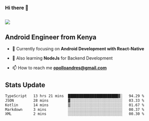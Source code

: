 ### Hi there 👋
<h2 align="left"><img src="https://readme-typing-svg.herokuapp.com?color='blue'&lines=I'm+Andrew+Opollo😊;Welcome+to+my+Github😜"> </h2>

## Android Engineer from Kenya


- 🌱 Currently focusing on **Android Development with React-Native**

- 🔭 Also learning **NodeJs** for Backend Development

- 📫 How to reach me **opolloandres@gmail.com**


## Stats Update
<!--START_SECTION:waka-->

```txt
TypeScript   13 hrs 21 mins  ███████████████████████▓░   94.29 %
JSON         28 mins         ▓░░░░░░░░░░░░░░░░░░░░░░░░   03.33 %
Kotlin       14 mins         ▒░░░░░░░░░░░░░░░░░░░░░░░░   01.67 %
Markdown     3 mins          ░░░░░░░░░░░░░░░░░░░░░░░░░   00.37 %
XML          2 mins          ░░░░░░░░░░░░░░░░░░░░░░░░░   00.30 %
```

<!--END_SECTION:waka-->


